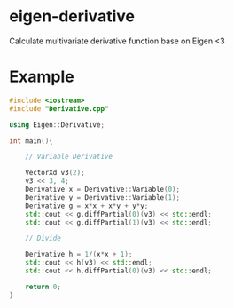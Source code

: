 # eigen-derivative
Calculate multivariate derivative function base on Eigen &lt;3

# Example

```c++
#include <iostream>
#include "Derivative.cpp"

using Eigen::Derivative;

int main(){

    // Variable Derivative

    VectorXd v3(2);
    v3 << 3, 4;
    Derivative x = Derivative::Variable(0);
    Derivative y = Derivative::Variable(1);
    Derivative g = x*x + x*y + y*y;
    std::cout << g.diffPartial(0)(v3) << std::endl;
    std::cout << g.diffPartial(1)(v3) << std::endl;

    // Divide

    Derivative h = 1/(x*x + 1);
    std::cout << h(v3) << std::endl;
    std::cout << h.diffPartial(0)(v3) << std::endl;

    return 0;
}
```
